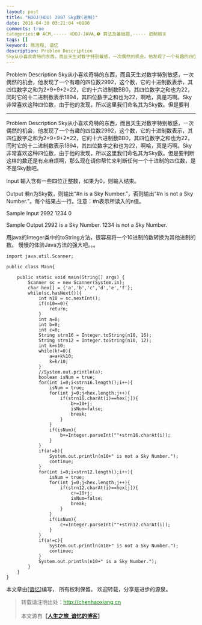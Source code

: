 ```yaml
---
layout: post
title: "HDOJ(HDU) 2097 Sky数(进制)"
date: 2016-04-30 03:21:04 +0800
comments: true
categories:❶ ACM,----- HDOJ-JAVA,❺ 算法及基础题,----- 进制相关
tags: []
keyword: 陈浩翔, 谙忆
description: Problem Description 
Sky从小喜欢奇特的东西，而且天生对数字特别敏感，一次偶然的机会，他发现了一个有趣的四位数2992，这个数，它的十进制数表示，其四位数字之和为2+9+9+2=22，它的十六进制数BB0，其四位数字之和也为22，同时它的十二进制数表示1894，其四位数字之和也为22，啊哈，真是巧啊。Sky非常喜欢这种四位数，由于他的发现，所以这里我们命名其为Sky数。但是要判 
---
```



Problem Description 
Sky从小喜欢奇特的东西，而且天生对数字特别敏感，一次偶然的机会，他发现了一个有趣的四位数2992，这个数，它的十进制数表示，其四位数字之和为2+9+9+2=22，它的十六进制数BB0，其四位数字之和也为22，同时它的十二进制数表示1894，其四位数字之和也为22，啊哈，真是巧啊。Sky非常喜欢这种四位数，由于他的发现，所以这里我们命名其为Sky数。但是要判
<!-- more -->
----------

Problem Description
Sky从小喜欢奇特的东西，而且天生对数字特别敏感，一次偶然的机会，他发现了一个有趣的四位数2992，这个数，它的十进制数表示，其四位数字之和为2+9+9+2=22，它的十六进制数BB0，其四位数字之和也为22，同时它的十二进制数表示1894，其四位数字之和也为22，啊哈，真是巧啊。Sky非常喜欢这种四位数，由于他的发现，所以这里我们命名其为Sky数。但是要判断这样的数还是有点麻烦啊，那么现在请你帮忙来判断任何一个十进制的四位数，是不是Sky数吧。

 

Input
输入含有一些四位正整数，如果为0，则输入结束。

 

Output
若n为Sky数，则输出“#n is a Sky Number.”，否则输出“#n is not a Sky Number.”。每个结果占一行。注意：#n表示所读入的n值。

 

Sample Input
2992
1234
0
 

Sample Output
2992 is a Sky Number.
1234 is not a Sky Number.


用java的Integer类中的toString方法，很容易将一个10进制的数转换为其他进制的数。
慢慢的体验Java方法的强大吧。。。

```
import java.util.Scanner;

public class Main{

	public static void main(String[] args) {
		Scanner sc = new Scanner(System.in);
		char hex[] = {'a','b','c','d','e','f'};
		while(sc.hasNext()){
			int n10 = sc.nextInt();
			if(n10==0){
				return;
			}
			int a=0;
			int b=0;
			int c=0;
			String strn16 = Integer.toString(n10, 16);
			String strn12 = Integer.toString(n10, 12);
			int k=n10;
			while(k!=0){
				a=a+k%10;
				k=k/10;
			}
			//System.out.println(a);
			boolean isNum = true;
			for(int i=0;i<strn16.length();i++){
				isNum = true;
				for(int j=0;j<hex.length;j++){
					if(strn16.charAt(i)==hex[j]){
						b+=10+j;
						isNum=false;
						break;
					}
				}
				if(isNum){
					b+=Integer.parseInt(""+strn16.charAt(i));
				}
			}
			if(a!=b){
				System.out.println(n10+" is not a Sky Number.");
				continue;
			}
			for(int i=0;i<strn12.length();i++){
				isNum = true;
				for(int j=0;j<hex.length;j++){
					if(strn12.charAt(i)==hex[j]){
						c+=10+j;
						isNum=false;
						break;
					}
				}
				if(isNum){
					c+=Integer.parseInt(""+strn12.charAt(i));
				}
			}
			if(a!=c){
				System.out.println(n10+" is not a Sky Number.");
				continue;
			}
			System.out.println(n10+" is a Sky Number.");
		}
	}
}

```

本文章由<a href="http://chenhaoxiang.cn/">[谙忆]</a>编写， 所有权利保留。 
欢迎转载，分享是进步的源泉。
<blockquote cite='陈浩翔'>
<p background-color='#D3D3D3'>转载请注明出处：<a href='http://chenhaoxiang.cn'><font color="green">http://chenhaoxiang.cn</font></a><br><br>
本文源自<strong>【<a href='http://chenhaoxiang.cn' target='_blank'>人生之旅_谙忆的博客</a>】</strong></p>
</blockquote>
